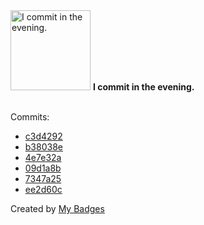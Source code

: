 <img src="https://my-badges.github.io/my-badges/evening-commits.png" alt="I commit in the evening." title="I commit in the evening." width="128">
<strong>I commit in the evening.</strong>
<br><br>

Commits:

- <a href="https://github.com/ben-of-codecraft/ben-of-codecraft/commit/c3d4292b0b562954322a877cc07ba0011f0bcee9">c3d4292</a>
- <a href="https://github.com/ben-of-codecraft/ben-of-codecraft/commit/b38038e1ccbda113aa287dc09bb3e24cb778b755">b38038e</a>
- <a href="https://github.com/ben-of-codecraft/ben-of-codecraft/commit/4e7e32aac48b841621f6482608769aa97bd9d3a7">4e7e32a</a>
- <a href="https://github.com/ben-of-codecraft/ben-of-codecraft/commit/09d1a8b4ddf67d85c0053f8a2c862f651cb1f09b">09d1a8b</a>
- <a href="https://github.com/ben-of-codecraft/ben-of-codecraft/commit/7347a25c993c4dc87af484de5005e6d713ad0ad0">7347a25</a>
- <a href="https://github.com/ben-of-codecraft/ben-of-codecraft/commit/ee2d60cacd942a7c0be9f823860c6a6275a9180d">ee2d60c</a>


Created by <a href="https://github.com/my-badges/my-badges">My Badges</a>